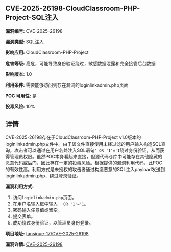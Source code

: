 ## CVE-2025-26198-CloudClassroom-PHP-Project-SQL注入

**漏洞编号:** CVE-2025-26198

**漏洞类型:** SQL注入

**影响应用:** CloudClassroom-PHP-Project

**危害等级:** 高危，可能导致身份验证绕过，敏感数据泄露和完全接管后台数据

**影响版本:** 1.0

**利用条件:** 需要能够访问到存在漏洞的loginlinkadmin.php页面

**POC 可用性:** 是

**投毒风险:** 10%

## 详情

CVE-2025-26198存在于CloudClassroom-PHP-Project v1.0版本的loginlinkadmin.php文件中。由于该文件直接使用未经过滤的用户输入构造SQL查询，攻击者可以通过在用户名处注入SQL语句`' OR '1'='1`绕过身份验证，从而获得管理员权限。虽然POC本身看起来直接，但源代码仓库中可能存在其他隐藏的恶意代码或后门，因此存在一定的投毒风险。根据提供的漏洞利用代码，此POC的有效性高。利用方式是未授权的攻击者通过构造恶意的SQL注入payload发送到loginlinkadmin.php，绕过登录验证。

**漏洞利用方式:**

1.  访问`loginlinkadmin.php`页面。
2.  在用户名输入框中输入 `' OR '1'='1`。
3.  密码输入任意值或留空。
4.  提交表单。
5.  成功绕过身份验证，以管理员身份登录。

**项目地址:** [tansique-17/CVE-2025-26198](https://github.com/tansique-17/CVE-2025-26198)

**漏洞详情:** [CVE-2025-26198](https://nvd.nist.gov/vuln/detail/CVE-2025-26198)